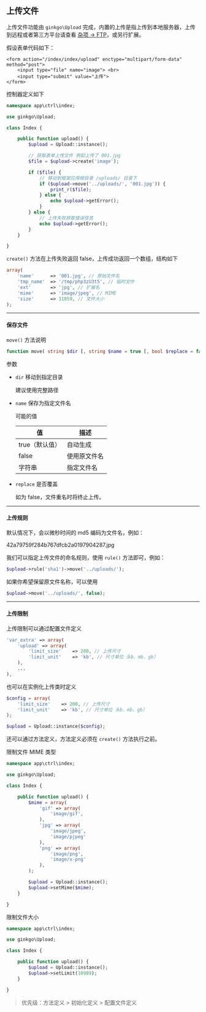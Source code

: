 ## 上传文件

上传文件功能由 `ginkgo\Upload` 完成，内置的上传是指上传到本地服务器，上传到远程或者第三方平台请查看 [杂项 -> FTP](../misc/ftp.md)，或另行扩展。

假设表单代码如下：

``` markup
<form action="/index/index/upload" enctype="multipart/form-data" method="post">
    <input type="file" name="image"> <br>
    <input type="submit" value="上传">
</form>
```

控制器定义如下

``` php
namespace app\ctrl\index;

use ginkgo\Upload;

class Index {

    public function upload() {
        $upload = Upload::instance();

        // 获取表单上传文件 例如上传了 001.jpg
        $file = $upload->create('image');

        if ($file) {
            // 移动到框架应用根目录 /uploads/ 目录下
            if ($upload->move('../uploads/', '001.jpg')) {
                print_r($file);
            } else {
                echo $upload->getError();
            }
        } else {
            // 上传失败获取错误信息
            echo $upload->getError();
        }
    }

}
```

`create()` 方法在上传失败返回 false，上传成功返回一个数组，结构如下

``` php
array(
    'name'      => '001.jpg', // 原始文件名
    'tmp_name'  => '/tmp/php3zU3t5', // 临时文件
    'ext'       => 'jpg', // 扩展名
    'mime'      => 'image/jpeg', // MIME
    'size'      => 31059, // 文件大小
);
```

----------

#### 保存文件

`move()` 方法说明

``` php
function move( string $dir [, string $name = true [, bool $replace = false ]] )
```

参数

* `dir` 移动到指定目录

    建议使用完整路径

* `name` 保存为指定文件名

    可能的值

    | 值 | 描述 |
    | - | - |
    | true（默认值） | 自动生成 |
    | false | 使用原文件名 |
    | 字符串 | 指定文件名 |

* `replace` 是否覆盖

    如为 false，文件重名时将终止上传。

----------

#### 上传规则

默认情况下，会以微秒时间的 md5 编码为文件名，例如：

42a79759f284b767dfcb2a0197904287.jpg

我们可以指定上传文件的命名规则，使用 `rule()` 方法即可，例如：

``` php
$upload->rule('sha1')->move('../uploads/');
```

如果你希望保留原文件名称，可以使用

``` php
$upload->move('../uploads/', false);
```

----------

#### 上传限制

上传限制可以通过配置文件定义

``` php
'var_extra' => array(
    'upload' => array(
        'limit_size'    => 200, // 上传尺寸
        'limit_unit'    => 'kb', // 尺寸单位（kb、mb、gb）
    ),
    ...
),
```

也可以在实例化上传类时定义

``` php
$config = array(
    'limit_size'    => 200, // 上传尺寸
    'limit_unit'    => 'kb', // 尺寸单位（kb、mb、gb）
);

$upload = Upload::instance($config);
```

还可以通过方法定义，方法定义必须在 `create()` 方法执行之前。

限制文件 MIME 类型

``` php
namespace app\ctrl\index;

use ginkgo\Upload;

class Index {

    public function upload() {
        $mime = array(
            'gif' => array(
                'image/gif',
            ),
            'jpg' => array(
                'image/jpeg',
                'image/pjpeg'
            ),
            'png' => array(
                'image/png',
                'image/x-png'
            ),
        );

        $upload = Upload::instance();
        $upload->setMime($mime);
    }

}
```

限制文件大小

``` php
namespace app\ctrl\index;

use ginkgo\Upload;

class Index {

    public function upload() {
        $upload = Upload::instance();
        $upload->setLimit(10989);
    }

}
```

> 优先级：方法定义 &gt; 初始化定义 &gt; 配置文件定义
